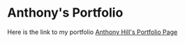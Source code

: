  # Anthony's Portfolio

Here is the link to my portfolio [Anthony Hill's Portfolio Page](https://anthonysportfolio.netlify.app/)
